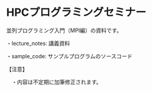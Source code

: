 # HPCプログラミングセミナー
並列プログラミング入門（MPI編）の資料です。

・lecture_notes: 講義資料

・sample_code: サンプルプログラムのソースコード

【注意】

　・内容は不定期に加筆修正されます。
